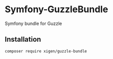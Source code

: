 # Symfony-GuzzleBundle
Symfony bundle for Guzzle

## Installation
```sh
composer require xigen/guzzle-bundle
```

